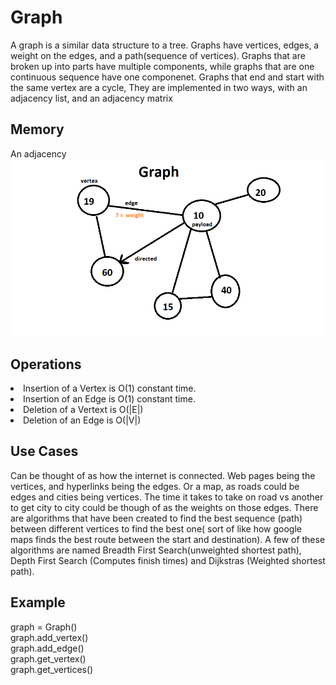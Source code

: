 <h1>Graph</h1>
<p1> A graph is a similar data structure to a tree. Graphs have vertices, edges, a weight on the edges, and a path(sequence of vertices). Graphs that are broken up into parts have multiple components, while graphs that are one continuous sequence have one componenet. Graphs that end and start with the same vertex are a cycle,  They are implemented in two ways, with an adjacency list, and an adjacency matrix <br/>
</p1>
<h2>Memory</h2>
An adjacency
<img src="graph_image.png">
<h2> Operations</h2>
<UI>
  <LI>Insertion of a Vertex is O(1) constant time.
    <LI>Insertion of an Edge is O(1) constant time.
      <LI> Deletion of a Vertext is O(|E|)
        <LI>Deletion of an Edge is O(|V|)
          </UI>
<h2> Use Cases</h2>
<p1> Can be thought of as how the internet is connected. Web pages being the vertices, and hyperlinks being the edges. Or a map, as roads could be edges and cities being vertices. The time it takes to take on road vs another to get city to city could be though of as the weights on those edges. There are algorithms that have been created to find the best sequence (path) between different vertices to find the best one( sort of like how google maps finds the best route between the start and destination). A few of these algorithms are named Breadth First Search(unweighted shortest path), Depth First Search (Computes finish times) and Dijkstras (Weighted shortest path).
<h2>Example </h2>
  graph = Graph()<br/>
graph.add_vertex()<br/>
graph.add_edge()<br/>
graph.get_vertex()<br/>
graph.get_vertices()
